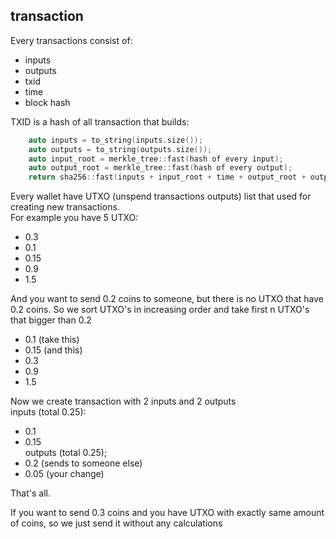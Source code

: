 ## transaction

Every transactions consist of:
- inputs
- outputs
- txid
- time
- block hash

TXID is a hash of all transaction that builds:

```c++
    auto inputs = to_string(inputs.size());
    auto outputs = to_string(outputs.size());
    auto input_root = merkle_tree::fast(hash of every input);
    auto output_root = merkle_tree::fast(hash of every output);
    return sha256::fast(inputs + input_root + time + output_root + outputs)
```

Every wallet have UTXO (unspend transactions outputs) list that used for creating new transactions.  
For example you have 5 UTXO:
- 0.3
- 0.1
- 0.15
- 0.9
- 1.5

And you want to send 0.2 coins to someone, but there is no UTXO that have 0.2 coins. So we sort UTXO's in increasing order and take first n UTXO's that bigger than 0.2
- 0.1 (take this)
- 0.15 (and this)
- 0.3
- 0.9
- 1.5

Now we create transaction with 2 inputs and 2 outputs   
inputs (total 0.25):  
- 0.1
- 0.15  
  outputs (total 0.25);  
- 0.2  (sends to someone else)
- 0.05 (your change)

That's all.

If you want to send 0.3 coins and you have UTXO with exactly same amount of coins, so we just send it without any calculations
